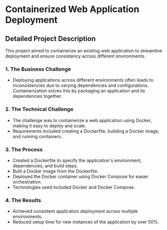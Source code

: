 # Containerized Web Application Deployment

## Detailed Project Description
This project aimed to containerize an existing web application to streamline deployment and ensure consistency across different environments.

### 1. The Business Challenge
- Deploying applications across different environments often leads to inconsistencies due to varying dependencies and configurations. Containerization solves this by packaging an application and its dependencies together.

### 2. The Technical Challenge
- The challenge was to containerize a web application using Docker, making it easy to deploy and scale.
- Requirements included creating a Dockerfile, building a Docker image, and running containers.

### 3. The Process
- Created a Dockerfile to specify the application's environment, dependencies, and build steps.
- Built a Docker image from the Dockerfile.
- Deployed the Docker container using Docker Compose for easier orchestration.
- Technologies used included Docker and Docker Compose.

### 4. The Results
- Achieved consistent application deployment across multiple environments.
- Reduced setup time for new instances of the application by over 50%.
